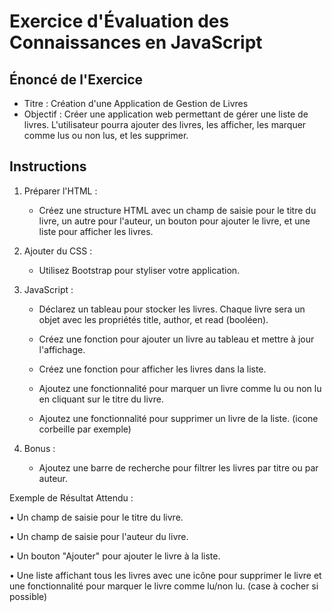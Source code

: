 # Exercice d'Évaluation des Connaissances en JavaScript

## Énoncé de l'Exercice

* Titre : Création d'une Application de Gestion de Livres
* Objectif : Créer une application web permettant de gérer une liste de livres. L'utilisateur pourra ajouter des livres, les afficher, les marquer comme lus ou non lus, et les supprimer.

## Instructions

1. Préparer l'HTML :

    * Créez une structure HTML avec un champ de saisie pour le titre du livre, un autre
pour l'auteur, un bouton pour ajouter le livre, et une liste pour afficher les livres.

2. Ajouter du CSS :

    * Utilisez Bootstrap pour styliser votre application.

3. JavaScript :

    * Déclarez un tableau pour stocker les livres. Chaque livre sera un objet avec les propriétés title, author, et read (booléen).

    * Créez une fonction pour ajouter un livre au tableau et mettre à jour l'affichage.

    * Créez une fonction pour afficher les livres dans la liste.

    * Ajoutez une fonctionnalité pour marquer un livre comme lu ou non lu en cliquant sur le titre du livre.

    * Ajoutez une fonctionnalité pour supprimer un livre de la liste. (icone corbeille par exemple)

4. Bonus :

    * Ajoutez une barre de recherche pour filtrer les livres par titre ou par auteur.

Exemple de Résultat Attendu :

• Un champ de saisie pour le titre du livre.

• Un champ de saisie pour l'auteur du livre.

• Un bouton "Ajouter" pour ajouter le livre à la liste.

• Une liste affichant tous les livres avec une icône pour supprimer le livre et une fonctionnalité pour marquer le livre comme lu/non lu. (case à cocher si possible)
